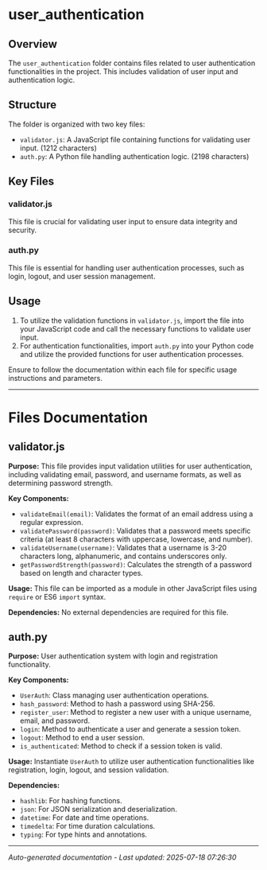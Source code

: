 # user_authentication

## Overview
The `user_authentication` folder contains files related to user authentication functionalities in the project. This includes validation of user input and authentication logic.

## Structure
The folder is organized with two key files:
- `validator.js`: A JavaScript file containing functions for validating user input. (1212 characters)
- `auth.py`: A Python file handling authentication logic. (2198 characters)

## Key Files
### validator.js
This file is crucial for validating user input to ensure data integrity and security.

### auth.py
This file is essential for handling user authentication processes, such as login, logout, and user session management.

## Usage
1. To utilize the validation functions in `validator.js`, import the file into your JavaScript code and call the necessary functions to validate user input.
2. For authentication functionalities, import `auth.py` into your Python code and utilize the provided functions for user authentication processes.

Ensure to follow the documentation within each file for specific usage instructions and parameters.

---

# Files Documentation

## validator.js

**Purpose:** This file provides input validation utilities for user authentication, including validating email, password, and username formats, as well as determining password strength.

**Key Components:**
- `validateEmail(email)`: Validates the format of an email address using a regular expression.
- `validatePassword(password)`: Validates that a password meets specific criteria (at least 8 characters with uppercase, lowercase, and number).
- `validateUsername(username)`: Validates that a username is 3-20 characters long, alphanumeric, and contains underscores only.
- `getPasswordStrength(password)`: Calculates the strength of a password based on length and character types.

**Usage:** This file can be imported as a module in other JavaScript files using `require` or ES6 `import` syntax.

**Dependencies:** No external dependencies are required for this file.

## auth.py

**Purpose:** User authentication system with login and registration functionality.

**Key Components:**
- `UserAuth`: Class managing user authentication operations.
- `hash_password`: Method to hash a password using SHA-256.
- `register_user`: Method to register a new user with a unique username, email, and password.
- `login`: Method to authenticate a user and generate a session token.
- `logout`: Method to end a user session.
- `is_authenticated`: Method to check if a session token is valid.

**Usage:** Instantiate `UserAuth` to utilize user authentication functionalities like registration, login, logout, and session validation.

**Dependencies:**
- `hashlib`: For hashing functions.
- `json`: For JSON serialization and deserialization.
- `datetime`: For date and time operations.
- `timedelta`: For time duration calculations.
- `typing`: For type hints and annotations.

---
*Auto-generated documentation - Last updated: 2025-07-18 07:26:30*
